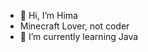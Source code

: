 - 👋 Hi, I’m Hima
- Minecraft Lover, not coder
- 🌱 I’m currently learning Java


<!---
brasher21/brasher21 is a ✨ special ✨ repository because its `README.md` (this file) appears on your GitHub profile.
You can click the Preview link to take a look at your changes.
--->
